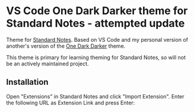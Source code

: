 # VS Code One Dark Darker theme for Standard Notes - attempted update

Theme for [Standard Notes](https://standardnotes.org/). Based on VS Code and my personal version of another's version of the [One Dark Darker](https://marketplace.visualstudio.com/items?itemName=JoelCrosby.one-dark-darker) theme.

This theme is primary for learning theming for Standard Notes, so will not be an actively maintained project.

## Installation

Open "Extensions" in Standard Notes and click "Import Extension". Enter the following URL as Extension Link and press Enter:

```
